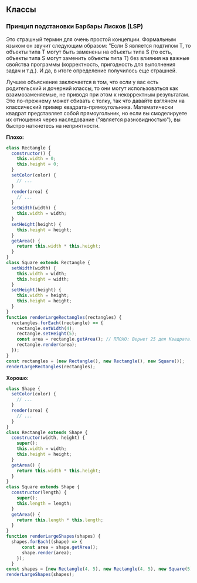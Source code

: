 ## Классы

### Принцип подстановки Барбары Лисков \(LSP\)

Это страшный термин для очень простой концепции. Формальным языком он звучит следующим образом: "Если S является подтипом T, то объекты типа Т могут быть заменены на объекты типа S \(то есть, объекты типа S могут заменить объекты типа Т\) без влияния на важные свойства программы \(корректность, пригодность для выполнения задач и т.д.\). И да, в итоге определение получилось еще страшней.

Лучшее объяснение заключается в том, что если у вас есть родительский и дочерний классы, то они могут использоваться как взаимозаменяемые, не приводя при этом к некорректным результатам. Это по-прежнему может сбивать с толку, так что давайте взглянем на классический пример квадрата-прямоугольника. Математически квадрат представляет собой прямоугольник, но если вы смоделируете их отношения через наследование \("является разновидностью"\), вы быстро наткнетесь на неприятности.

**Плохо:**

```javascript
class Rectangle {
  constructor() {
    this.width = 0;
    this.height = 0;
  }
  setColor(color) {
    // ...
  }
  render(area) {
    // ...
  }
  setWidth(width) {
    this.width = width;
  }
  setHeight(height) {
    this.height = height;
  }
  getArea() {
    return this.width * this.height;
  }
}
class Square extends Rectangle {
  setWidth(width) {
    this.width = width;
    this.height = width;
  }
  setHeight(height) {
    this.width = height;
    this.height = height;
  }
}
function renderLargeRectangles(rectangles) {
  rectangles.forEach((rectangle) => {
    rectangle.setWidth(4);
    rectangle.setHeight(5);
    const area = rectangle.getArea(); // ПЛОХО: Вернет 25 для Квадрата. Должно быть 20.
    rectangle.render(area);
  });
}
const rectangles = [new Rectangle(), new Rectangle(), new Square()];
renderLargeRectangles(rectangles);
```

**Хорошо:**

```javascript
class Shape {
  setColor(color) {
    // ...
  }
  render(area) {
    // ...
  }
}
class Rectangle extends Shape {
  constructor(width, height) {
    super();
    this.width = width;
    this.height = height;
  }
  getArea() {
    return this.width * this.height;
  }
}
class Square extends Shape {
  constructor(length) {
    super();
    this.length = length;
  }
  getArea() {
    return this.length * this.length;
  }
}
function renderLargeShapes(shapes) {
  shapes.forEach((shape) => {
      const area = shape.getArea();
      shape.render(area);
    });
  }
const shapes = [new Rectangle(4, 5), new Rectangle(4, 5), new Square(5)];
renderLargeShapes(shapes);
```